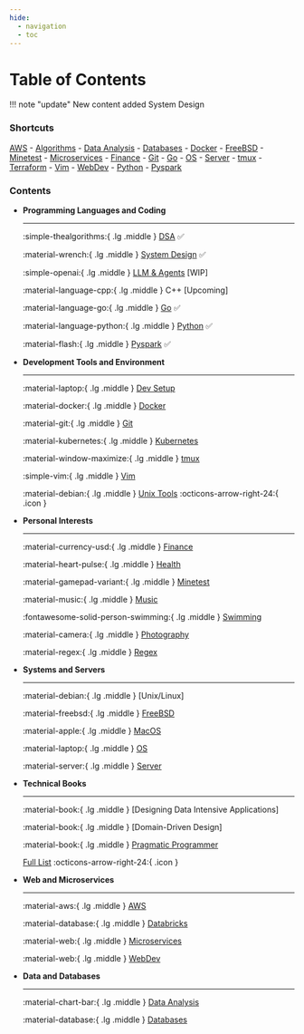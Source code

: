 ```yaml
---
hide:
  - navigation
  - toc
---
```


# Table of Contents

!!! note "update"
    New content added System Design

### Shortcuts

[AWS](aws/index.md) - [Algorithms](dsa/index.md)  - [Data Analysis](dataanalysis/index.md) - [Databases](databases/index.md) - [Docker](docker/index.md) - [FreeBSD](freebsd/index.md) - [Minetest](mt/index.md) - [Microservices](microservices/index.md) - [Finance](fin/index.md) - [Git](git/index.md) - [Go](go/index.md) - [OS](os/index.md) - [Server](server/index.md) - [tmux](tmux/index.md) - [Terraform](terraform/index.md) - [Vim](vim/index.md) - [WebDev](webdev/index.md) - [Python](python/index.md) - [Pyspark](pyspark/index.md)

### Contents

<div class="grid cards" markdown>

-   __Programming Languages and Coding__

    ---

    :simple-thealgorithms:{ .lg .middle } [DSA](dsa/index.md) ✅

    :material-wrench:{ .lg .middle } [System Design](sd/index.md) ✅

    :simple-openai:{ .lg .middle } [LLM & Agents](llm/index.md) [WIP]

    :material-language-cpp:{ .lg .middle } C++ [Upcoming]

    :material-language-go:{ .lg .middle }  [Go](go/index.md) ✅

    :material-language-python:{ .lg .middle }  [Python](python/index.md) ✅

    :material-flash:{ .lg .middle }  [Pyspark](pyspark/index.md) ✅

-   __Development Tools and Environment__

    ---

    :material-laptop:{ .lg .middle } [Dev Setup](dev_setup/index.md)

    :material-docker:{ .lg .middle } [Docker](docker/index.md)

    :material-git:{ .lg .middle } [Git](git/index.md)

    :material-kubernetes:{ .lg .middle } [Kubernetes](kubernetes/index.md)

    :material-window-maximize:{ .lg .middle } [tmux](tmux/index.md)

    :simple-vim:{ .lg .middle } [Vim](vim/index.md)

    :material-debian:{ .lg .middle } [Unix Tools](unix/index.md) :octicons-arrow-right-24:{ .icon }

-   __Personal Interests__

    ---

    :material-currency-usd:{ .lg .middle } [Finance](fin/index.md)

    :material-heart-pulse:{ .lg .middle } [Health](health/index.md)

    :material-gamepad-variant:{ .lg .middle } [Minetest](mt/index.md)

    :material-music:{ .lg .middle } [Music](music/index.md)

    :fontawesome-solid-person-swimming:{ .lg .middle } [Swimming](swimming/index.md)

    :material-camera:{ .lg .middle } [Photography](photography/index.md)

    :material-regex:{ .lg .middle } [Regex](regex/index.md)

-   __Systems and Servers__

    ---

    :material-debian:{ .lg .middle } [Unix/Linux]
    
    :material-freebsd:{ .lg .middle } [FreeBSD](freebsd/index.md)	    
    
    :material-apple:{ .lg .middle } [MacOS](macos/index.md)

    :material-laptop:{ .lg .middle } [OS](os/index.md)

    :material-server:{ .lg .middle } [Server](server/index.md)

-   __Technical Books__

    ---

    :material-book:{ .lg .middle } [Designing Data Intensive Applications]
    
    :material-book:{ .lg .middle } [Domain-Driven Design]

    :material-book:{ .lg .middle } [Pragmatic Programmer](https://media.minetest.in/the_pragmatic_programmer_notes.pdf)
    
    [Full List](books/index.md) :octicons-arrow-right-24:{ .icon }

-   __Web and Microservices__

    ---

    :material-aws:{ .lg .middle } [AWS](aws/index.md)

    :material-database:{ .lg .middle } [Databricks](databricks/index.md)

    :material-web:{ .lg .middle } [Microservices](microservices/index.md)
    
    :material-web:{ .lg .middle } [WebDev](webdev/index.md)
  
-   __Data and Databases__

    ---

    :material-chart-bar:{ .lg .middle } [Data Analysis](dataanalysis/index.md)

    :material-database:{ .lg .middle } [Databases](databases/index.md)

</div>

